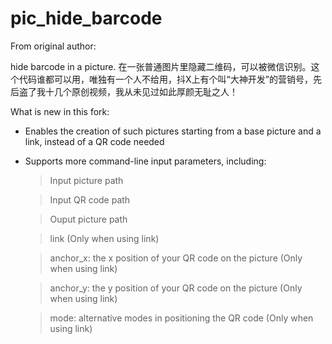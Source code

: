 # pic_hide_barcode
From original author:

hide barcode in a picture. 在一张普通图片里隐藏二维码，可以被微信识别。这个代码谁都可以用，唯独有一个人不给用，抖X上有个叫“大神开发”的营销号，先后盗了我十几个原创视频，我从未见过如此厚颜无耻之人！

What is new in this fork:
- Enables the creation of such pictures starting from a base picture and a link, instead of a QR code needed
- Supports more command-line input parameters, including:
  > Input picture path
  
  > Input QR code path
  
  > Ouput picture path
  
  > link (Only when using link)
  
  > anchor_x: the x position of your QR code on the picture (Only when using link)
  
  > anchor_y: the y position of your QR code on the picture (Only when using link)
  
  > mode: alternative modes in positioning the QR code (Only when using link)
